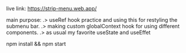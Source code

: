 live link: https://strip-menu.web.app/

main purpose:
.> useRef hook practice and using this for restyling the submenu bar.
.> making custom globalContext hook for using different components.
.> as usual my favorite useState and useEffet

npm install && npm start
